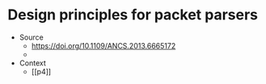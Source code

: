 # Design principles for packet parsers

- Source
	- https://doi.org/10.1109/ANCS.2013.6665172
	- 
- Context
	- [[p4]]
